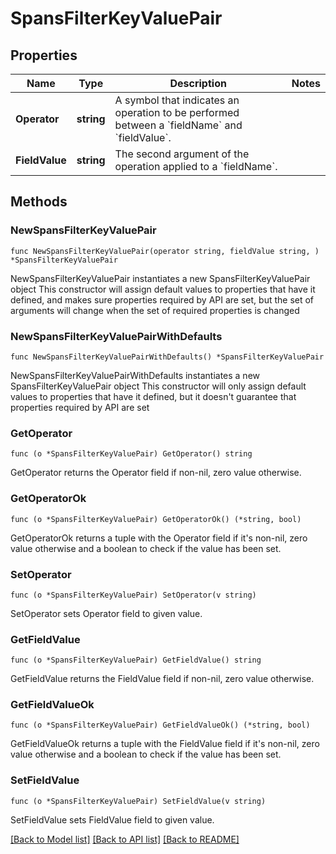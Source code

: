 # SpansFilterKeyValuePair

## Properties

Name | Type | Description | Notes
------------ | ------------- | ------------- | -------------
**Operator** | **string** | A symbol that indicates an operation to be performed between a &#x60;fieldName&#x60; and &#x60;fieldValue&#x60;. | 
**FieldValue** | **string** | The second argument of the operation applied to a &#x60;fieldName&#x60;. | 

## Methods

### NewSpansFilterKeyValuePair

`func NewSpansFilterKeyValuePair(operator string, fieldValue string, ) *SpansFilterKeyValuePair`

NewSpansFilterKeyValuePair instantiates a new SpansFilterKeyValuePair object
This constructor will assign default values to properties that have it defined,
and makes sure properties required by API are set, but the set of arguments
will change when the set of required properties is changed

### NewSpansFilterKeyValuePairWithDefaults

`func NewSpansFilterKeyValuePairWithDefaults() *SpansFilterKeyValuePair`

NewSpansFilterKeyValuePairWithDefaults instantiates a new SpansFilterKeyValuePair object
This constructor will only assign default values to properties that have it defined,
but it doesn't guarantee that properties required by API are set

### GetOperator

`func (o *SpansFilterKeyValuePair) GetOperator() string`

GetOperator returns the Operator field if non-nil, zero value otherwise.

### GetOperatorOk

`func (o *SpansFilterKeyValuePair) GetOperatorOk() (*string, bool)`

GetOperatorOk returns a tuple with the Operator field if it's non-nil, zero value otherwise
and a boolean to check if the value has been set.

### SetOperator

`func (o *SpansFilterKeyValuePair) SetOperator(v string)`

SetOperator sets Operator field to given value.


### GetFieldValue

`func (o *SpansFilterKeyValuePair) GetFieldValue() string`

GetFieldValue returns the FieldValue field if non-nil, zero value otherwise.

### GetFieldValueOk

`func (o *SpansFilterKeyValuePair) GetFieldValueOk() (*string, bool)`

GetFieldValueOk returns a tuple with the FieldValue field if it's non-nil, zero value otherwise
and a boolean to check if the value has been set.

### SetFieldValue

`func (o *SpansFilterKeyValuePair) SetFieldValue(v string)`

SetFieldValue sets FieldValue field to given value.



[[Back to Model list]](../README.md#documentation-for-models) [[Back to API list]](../README.md#documentation-for-api-endpoints) [[Back to README]](../README.md)


